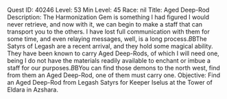 Quest ID: 40246
Level: 53
Min Level: 45
Race: nil
Title: Aged Deep-Rod
Description: The Harmonization Gem is something I had figured I would never retrieve, and now with it, we can begin to make a staff that can transport you to the others. I have lost full communication with them for some time, and even relaying messages, well, is a long process.$B$BThe Satyrs of Legash are a recent arrival, and they hold some magical ability. They have been known to carry Aged Deep-Rods, of which I will need one, being I do not have the materials readily available to enchant or imbue a staff for our purposes.$B$BYou can find those demons to the north west, find from them an Aged Deep-Rod, one of them must carry one.
Objective: Find an Aged Deep-Rod from Legash Satyrs for Keeper Iselus at the Tower of Eldara in Azshara.
